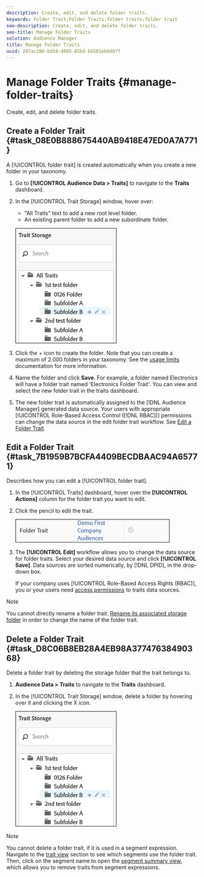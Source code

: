 ```yaml
---
description: Create, edit, and delete folder traits.
keywords: Folder Trait;Folder Traits;folder traits;folder trait
seo-description: Create, edit, and delete folder traits.
seo-title: Manage Folder Traits
solution: Audience Manager
title: Manage Folder Traits
uuid: 287ac280-bd58-4985-85bd-b6501eb64b7f
---
```


# Manage Folder Traits {#manage-folder-traits}

Create, edit, and delete folder traits.

## Create a Folder Trait {#task_08E0B888675440AB9418E47ED0A7A771}

A [!UICONTROL folder trait] is created automatically when you create a new folder in your taxonomy.

<!-- create-folder-trait.xml -->

1. Go to **[!UICONTROL Audience Data > Traits]** to navigate to the **Traits** dashboard.
1. In the [!UICONTROL Trait Storage] window, hover over:
    
    * "All Traits" text to add a new root level folder.
    * An existing parent folder to add a new subordinate folder.
    
    ![](assets/folder_traits_create.PNG)
    
1. Click the + icon to create the folder. Note that you can create a maximum of 2.000 folders in your taxonomy. See the [usage limits](../../features/administration/usage-limits.md#concept_54772E0557C74849812CE54ACB4B0511) documentation for more information.
1. Name the folder and click **Save**. For example, a folder named Electronics will have a folder trait named 'Electronics Folder Trait'. You can view and select the new folder trait in the traits dashboard.
1. The new folder trait is automatically assigned to the [!DNL Audience Manager] generated data source. Your users with appropriate [!UICONTROL Role-Based Access Control ([!DNL RBAC])] permissions can change the data source in the edit folder trait workflow. See [Edit a Folder Trait](../../features/traits/manage-folder-traits.md#task_7B1959B7BCFA4409BECDBAAC94A65771).

## Edit a Folder Trait {#task_7B1959B7BCFA4409BECDBAAC94A65771}

Describes how you can edit a [!UICONTROL folder trait].

<!-- edit-folder-trait.xml -->

1. In the [!UICONTROL Traits] dashboard, hover over the **[!UICONTROL Actions]** column for the folder trait you want to edit.
1. Click the pencil to edit the trait.

   ![](assets/folder_traits_edit_border.png)

1. The **[!UICONTROL Edit]** workflow allows you to change the data source for folder traits. Select your desired data source and click **[!UICONTROL Save]**. Data sources are sorted numerically, by [!DNL DPID], in the drop-down box.

   If your company uses [!UICONTROL Role-Based Access Rights (RBAC)], you or your users need [access permissions](../../features/traits/about-folder-traits.md#section_FB11C9F6F6F542328A6F1F22C40C2220) to traits data sources.

>[!NOTE]
>
>You cannot directly rename a folder trait. [Rename its associated storage folder](../../features/traits/trait-storage.md#task_0A123EBA0E7D4DC68C027936CBC77711) in order to change the name of the folder trait.

## Delete a Folder Trait {#task_D8C06B8EB28A4EB98A37747638490368}

Delete a folder trait by deleting the storage folder that the trait belongs to.

<!-- delete-folder-trait.xml -->

1. **Audience Data > Traits** to navigate to the **Traits** dashboard.
1. In the [!UICONTROL Trait Storage] window, delete a folder by hovering over it and clicking the X icon.

   ![Step Result](assets/folder_traits_create.PNG)

>[!NOTE]
>
>You cannot delete a folder trait, if it is used in a segment expression. Navigate to the [trait view](../../features/traits/trait-details-page.md#concept_1117822DC9D94E25888A9D41DE01B1D9) section to see which segments use the folder trait. Then, click on the segment name to open the [segment summary view](../../features/segments/segment-summary-view.md#concept_D0C06175AB1C4220A407187D85FE6AFA), which allows you to remove traits from segment expressions.